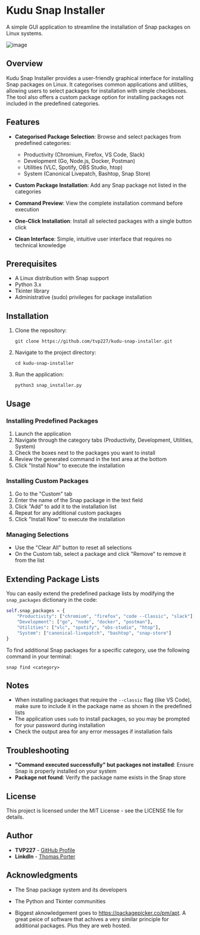 # Kudu Snap Installer

A simple GUI application to streamline the installation of Snap packages on Linux systems.

![image](https://github.com/user-attachments/assets/3934f94a-c6d8-4107-915a-f62ea7d30ac3)

## Overview

Kudu Snap Installer provides a user-friendly graphical interface for installing Snap packages on Linux. It categorises common applications and utilities, allowing users to select packages for installation with simple checkboxes. The tool also offers a custom package option for installing packages not included in the predefined categories.

## Features

- **Categorised Package Selection**: Browse and select packages from predefined categories:
  - Productivity (Chromium, Firefox, VS Code, Slack)
  - Development (Go, Node.js, Docker, Postman)
  - Utilities (VLC, Spotify, OBS Studio, htop)
  - System (Canonical Livepatch, Bashtop, Snap Store)

- **Custom Package Installation**: Add any Snap package not listed in the categories

- **Command Preview**: View the complete installation command before execution

- **One-Click Installation**: Install all selected packages with a single button click

- **Clean Interface**: Simple, intuitive user interface that requires no technical knowledge

## Prerequisites

- A Linux distribution with Snap support
- Python 3.x
- Tkinter library
- Administrative (sudo) privileges for package installation

## Installation

1. Clone the repository:
   ```
   git clone https://github.com/tvp227/kudu-snap-installer.git
   ```

2. Navigate to the project directory:
   ```
   cd kudu-snap-installer
   ```

3. Run the application:
   ```
   python3 snap_installer.py
   ```

## Usage

### Installing Predefined Packages

1. Launch the application
2. Navigate through the category tabs (Productivity, Development, Utilities, System)
3. Check the boxes next to the packages you want to install
4. Review the generated command in the text area at the bottom
5. Click "Install Now" to execute the installation

### Installing Custom Packages

1. Go to the "Custom" tab
2. Enter the name of the Snap package in the text field
3. Click "Add" to add it to the installation list
4. Repeat for any additional custom packages
5. Click "Install Now" to execute the installation

### Managing Selections

- Use the "Clear All" button to reset all selections
- On the Custom tab, select a package and click "Remove" to remove it from the list

## Extending Package Lists

You can easily extend the predefined package lists by modifying the `snap_packages` dictionary in the code:

```python
self.snap_packages = {
    "Productivity": ["chromium", "firefox", "code --Classic", "slack"],
    "Development": ["go", "node", "docker", "postman"],
    "Utilities": ["vlc", "spotify", "obs-studio", "htop"],
    "System": ["canonical-livepatch", "bashtop", "snap-store"]
}
```

To find additional Snap packages for a specific category, use the following command in your terminal:
```
snap find <category>
```

## Notes

- When installing packages that require the `--classic` flag (like VS Code), make sure to include it in the package name as shown in the predefined lists
- The application uses `sudo` to install packages, so you may be prompted for your password during installation
- Check the output area for any error messages if installation fails

## Troubleshooting

- **"Command executed successfully" but packages not installed**: Ensure Snap is properly installed on your system
- **Package not found**: Verify the package name exists in the Snap store



## License

This project is licensed under the MIT License - see the LICENSE file for details.

## Author

- **TVP227** - [GitHub Profile](https://github.com/tvp227)
- **Linkdln** - [Thomas Porter](www.linkedin.com/in/thomasvporter)

## Acknowledgments

- The Snap package system and its developers
- The Python and Tkinter communities

- Biggest aknowledgement goes to https://packagepicker.co/pm/apt. A great peice of software that achives a very similar principle for additional packages. Plus they are web hosted.
